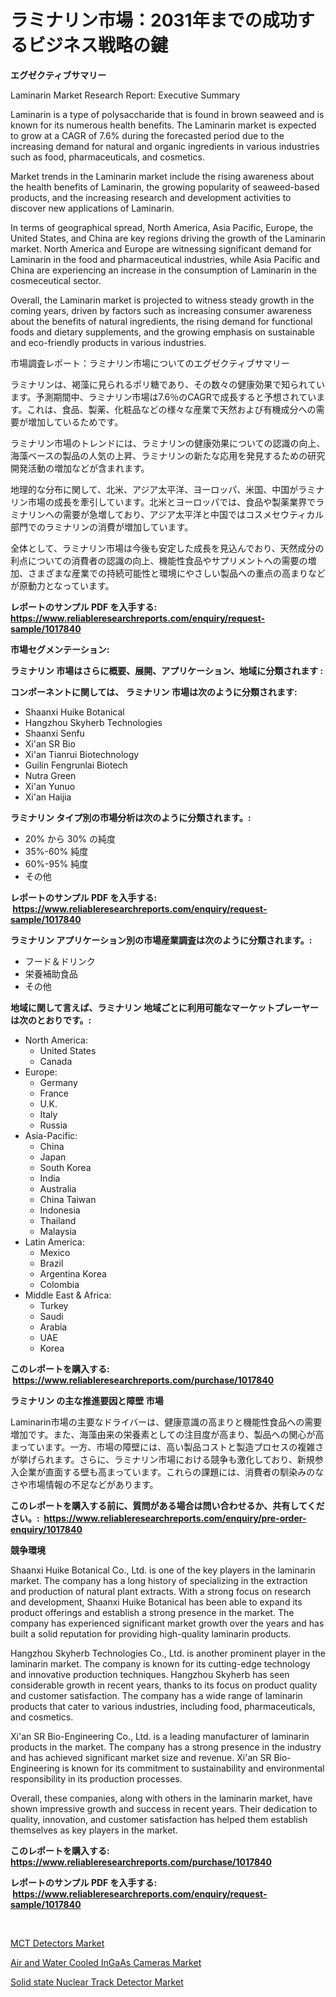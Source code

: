 <p><h1>ラミナリン市場：2031年までの成功するビジネス戦略の鍵</h1></p><p><strong>エグゼクティブサマリー</strong></p>
<p><p>Laminarin Market Research Report: Executive Summary</p><p>Laminarin is a type of polysaccharide that is found in brown seaweed and is known for its numerous health benefits. The Laminarin market is expected to grow at a CAGR of 7.6% during the forecasted period due to the increasing demand for natural and organic ingredients in various industries such as food, pharmaceuticals, and cosmetics.</p><p>Market trends in the Laminarin market include the rising awareness about the health benefits of Laminarin, the growing popularity of seaweed-based products, and the increasing research and development activities to discover new applications of Laminarin.</p><p>In terms of geographical spread, North America, Asia Pacific, Europe, the United States, and China are key regions driving the growth of the Laminarin market. North America and Europe are witnessing significant demand for Laminarin in the food and pharmaceutical industries, while Asia Pacific and China are experiencing an increase in the consumption of Laminarin in the cosmeceutical sector.</p><p>Overall, the Laminarin market is projected to witness steady growth in the coming years, driven by factors such as increasing consumer awareness about the benefits of natural ingredients, the rising demand for functional foods and dietary supplements, and the growing emphasis on sustainable and eco-friendly products in various industries.</p><p>市場調査レポート：ラミナリン市場についてのエグゼクティブサマリー</p><p>ラミナリンは、褐藻に見られるポリ糖であり、その数々の健康効果で知られています。予測期間中、ラミナリン市場は7.6％のCAGRで成長すると予想されています。これは、食品、製薬、化粧品などの様々な産業で天然および有機成分への需要が増加しているためです。</p><p>ラミナリン市場のトレンドには、ラミナリンの健康効果についての認識の向上、海藻ベースの製品の人気の上昇、ラミナリンの新たな応用を発見するための研究開発活動の増加などが含まれます。</p><p>地理的な分布に関して、北米、アジア太平洋、ヨーロッパ、米国、中国がラミナリン市場の成長を牽引しています。北米とヨーロッパでは、食品や製薬業界でラミナリンへの需要が急増しており、アジア太平洋と中国ではコスメセウティカル部門でのラミナリンの消費が増加しています。</p><p>全体として、ラミナリン市場は今後も安定した成長を見込んでおり、天然成分の利点についての消費者の認識の向上、機能性食品やサプリメントへの需要の増加、さまざまな産業での持続可能性と環境にやさしい製品への重点の高まりなどが原動力となっています。</p></p>
<p><strong>レポートのサンプル PDF を入手する: <a href="https://www.reliableresearchreports.com/enquiry/request-sample/1017840">https://www.reliableresearchreports.com/enquiry/request-sample/1017840</a></strong></p>
<p><strong>市場セグメンテーション:</strong></p>
<p><strong> ラミナリン 市場はさらに概要、展開、アプリケーション、地域に分類されます :</strong></p>
<p><strong>コンポーネントに関しては、 ラミナリン 市場は次のように分類されます: &nbsp;</strong></p>
<p><ul><li>Shaanxi Huike Botanical</li><li>Hangzhou Skyherb Technologies</li><li>Shaanxi Senfu</li><li>Xi'an SR Bio</li><li>Xi'an Tianrui Biotechnology</li><li>Guilin Fengrunlai Biotech</li><li>Nutra Green</li><li>Xi'an Yunuo</li><li>Xi'an Haijia</li></ul></p>
<p><strong> ラミナリン タイプ別の市場分析は次のように分類されます。:</strong></p>
<p><ul><li>20% から 30% の純度</li><li>35%-60% 純度</li><li>60%-95% 純度</li><li>その他</li></ul></p>
<p><strong>レポートのサンプル PDF を入手する: &nbsp;<a href="https://www.reliableresearchreports.com/enquiry/request-sample/1017840">https://www.reliableresearchreports.com/enquiry/request-sample/1017840</a></strong></p>
<p><strong> ラミナリン アプリケーション別の市場産業調査は次のように分類されます。:</strong></p>
<p><ul><li>フード＆ドリンク</li><li>栄養補助食品</li><li>その他</li></ul></p>
<p><strong>地域に関して言えば、ラミナリン 地域ごとに利用可能なマーケットプレーヤーは次のとおりです。:</strong></p>
<p><ul>
    <li>
        North America:
        <ul>
            <li>United States</li>
            <li>Canada</li>
        </ul>
    </li>
    <li>
        Europe:
        <ul>
            <li>Germany</li>
            <li>France</li>
            <li>U.K.</li>
            <li>Italy</li>
            <li>Russia</li>
        </ul>
    </li>
    <li>
        Asia-Pacific:
        <ul>
            <li>China</li>
            <li>Japan</li>
            <li>South Korea</li>
            <li>India</li>
            <li>Australia</li>
            <li>China Taiwan</li>
            <li>Indonesia</li>
            <li>Thailand</li>
            <li>Malaysia</li>
        </ul>
    </li>
    <li>
        Latin America:
        <ul>
            <li>Mexico</li>
            <li>Brazil</li>
            <li>Argentina Korea</li>
            <li>Colombia</li>
        </ul>
    </li>
    <li>
        Middle East & Africa:
        <ul>
            <li>Turkey</li>
            <li>Saudi</li>
            <li>Arabia</li>
            <li>UAE</li>
            <li>Korea</li>
        </ul>
    </li>
    </ul></p>
<p><strong>このレポートを購入する: &nbsp;<a href="https://www.reliableresearchreports.com/purchase/1017840">https://www.reliableresearchreports.com/purchase/1017840</a></strong></p>
<p><strong>ラミナリン の主な推進要因と障壁 市場</strong></p>
<p><p>Laminarin市場の主要なドライバーは、健康意識の高まりと機能性食品への需要増加です。また、海藻由来の栄養素としての注目度が高まり、製品への関心が高まっています。一方、市場の障壁には、高い製品コストと製造プロセスの複雑さが挙げられます。さらに、ラミナリン市場における競争も激化しており、新規参入企業が直面する壁も高まっています。これらの課題には、消費者の馴染みのなさや市場情報の不足などがあります。</p></p>
<p><strong>このレポートを購入する前に、質問がある場合は問い合わせるか、共有してください。:&nbsp; <a href="https://www.reliableresearchreports.com/enquiry/pre-order-enquiry/1017840">https://www.reliableresearchreports.com/enquiry/pre-order-enquiry/1017840</a></strong></p>
<p><strong>競争環境</strong></p>
<p><p>Shaanxi Huike Botanical Co., Ltd. is one of the key players in the laminarin market. The company has a long history of specializing in the extraction and production of natural plant extracts. With a strong focus on research and development, Shaanxi Huike Botanical has been able to expand its product offerings and establish a strong presence in the market. The company has experienced significant market growth over the years and has built a solid reputation for providing high-quality laminarin products.</p><p>Hangzhou Skyherb Technologies Co., Ltd. is another prominent player in the laminarin market. The company is known for its cutting-edge technology and innovative production techniques. Hangzhou Skyherb has seen considerable growth in recent years, thanks to its focus on product quality and customer satisfaction. The company has a wide range of laminarin products that cater to various industries, including food, pharmaceuticals, and cosmetics.</p><p>Xi'an SR Bio-Engineering Co., Ltd. is a leading manufacturer of laminarin products in the market. The company has a strong presence in the industry and has achieved significant market size and revenue. Xi'an SR Bio-Engineering is known for its commitment to sustainability and environmental responsibility in its production processes.</p><p>Overall, these companies, along with others in the laminarin market, have shown impressive growth and success in recent years. Their dedication to quality, innovation, and customer satisfaction has helped them establish themselves as key players in the market.</p></p>
<p><strong>このレポートを購入する: &nbsp; <a href="https://www.reliableresearchreports.com/purchase/1017840">https://www.reliableresearchreports.com/purchase/1017840</a></strong></p>
<p><strong>レポートのサンプル PDF を入手する: &nbsp;<a href="https://www.reliableresearchreports.com/enquiry/request-sample/1017840">https://www.reliableresearchreports.com/enquiry/request-sample/1017840</a></strong><strong></strong></p>
<p>&nbsp;</p>
<p><p><a href="https://github.com/nathandecarvalho/Market-Research-Report-List-2/blob/main/mct-detectors-market.md">MCT Detectors Market</a></p><p><a href="https://github.com/kufem1/Market-Research-Report-List-2/blob/main/air-and-water-cooled-ingaas-cameras-market.md">Air and Water Cooled InGaAs Cameras Market</a></p><p><a href="https://github.com/kosella/Market-Research-Report-List-2/blob/main/solid-state-nuclear-track-detector-market.md">Solid state Nuclear Track Detector Market</a></p></p>